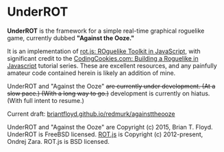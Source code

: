# UnderROT #

**UnderROT** is the framework for a simple real-time graphical roguelike game, currently dubbed **"Against the Ooze."**

It is an implementation of [rot.js: ROguelike Toolkit in JavaScript](http://ondras.github.io/rot.js/hp/), with significant credit to the [CodingCookies.com: Building a Roguelike in Javascript](http://www.codingcookies.com/2013/04/01/building-a-roguelike-in-javascript-part-1/) tutorial series. These are excellent resources, and any painfully amateur code contained herein is likely an addition of mine.

UnderROT and "Against the Ooze" ~~are currently under development. (At a slow pace.) (With a long way to go.)~~ development is currently on hiatus. (With full intent to resume.)

Current draft: [briantfloyd.github.io/redmurk/againsttheooze](https://briantfloyd.github.io/redmurk/againsttheooze/)

UnderROT and "Against the Ooze" are Copyright (c) 2015, Brian T. Floyd. UnderROT is FreeBSD licensed. [ROT.js](http://ondras.github.io/rot.js/hp/) is Copyright (c) 2012-present, Ondrej Zara. ROT.js is BSD licensed.